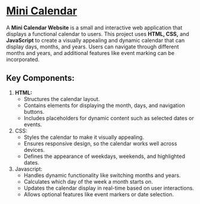 <h1>
  <a href="https://akshat0502.github.io/Mini-Calendar/">Mini Calendar</a>
</h1>

<p>A <b>Mini Calendar Website</b> is a small and interactive web application that displays a functional calendar to users. This project uses <b>HTML, CSS,</b> and <b>JavaScript</b> to create a visually appealing and dynamic calendar that can display days, months, and years. Users can navigate through different months and years, and additional features like event marking can be incorporated.</p>

<h2>Key Components:</h2>

<ol>
  <li><b>HTML:</b>
    <ul>
      <li>Structures the calendar layout.</li>
      <li>Contains elements for displaying the month, days, and navigation buttons.</li>
      <li>Includes placeholders for dynamic content such as selected dates or events.</li>
    </ul>
  </li>
  <li>CSS:
    <ul>
      <li>Styles the calendar to make it visually appealing.</li>
      <li>Ensures responsive design, so the calendar works well across devices.</li>
      <li>Defines the appearance of weekdays, weekends, and highlighted dates.</li>
    </ul>
  </li>
  <li>Javascript:
    <ul>
      <li>Handles dynamic functionality like switching months and years.</li>
      <li>Calculates which day of the week a month starts on.</li>
      <li>Updates the calendar display in real-time based on user interactions.</li>
      <li>Allows optional features like event markers or date selection.</li>
    </ul>
  </li>
</ol>
